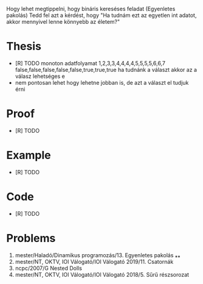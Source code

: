 Hogy lehet megtippelni, hogy bináris kereséses feladat (Egyenletes pakolás)
Tedd fel azt a kérdést, hogy "Ha tudnám ezt az egyetlen int adatot, akkor mennyivel lenne könnyebb az életem?"

# Thesis
- [R] TODO
monoton adatfolyamat
1,2,3,3,4,4,4,4,5,5,5,5,6,6,7
false,false,false,false,false,true,true,true
ha tudnánk a választ akkor az a válasz lehetséges e
- nem pontosan lehet hogy lehetne jobban is, de azt a választ el tudjuk érni

# Proof
- [R] TODO

# Example
- [R] TODO

# Code
- [R] TODO

# Problems
1. mester/Haladó/Dinamikus programozás/13. Egyenletes pakolás ⁎⁎
1. mester/NT, OKTV, IOI Válogató/IOI Válogató 2019/11. Csatornák
1. ncpc/2007/G Nested Dolls
1. mester/NT, OKTV, IOI Válogató/IOI Válogató 2018/5. Sűrű részsorozat
